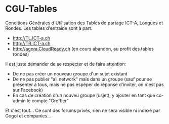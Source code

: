 CGU-Tables
==========

Conditions Générales d'Utilisation des Tables de partage ICT-A, Longues et Rondes. Les tables d'entraide sont à part.
* http://TL.ICT-a.ch
* http://TR.ICT-a.ch
* http://agora.CloudReady.ch (en cours abandon, au profit des tables rondes)

Il est juste demander de se respecter et de faire attention:
* De ne pas créer un nouveau groupe d'un sujet existant
* De ne pas publier "all network" mais dans un groupe (sauf pour se présenter à tous, mais ne pas espéper de réponse  d'inviter, on n'est pas sur Facebook)
* En cas de création d'un nouveu groupe (usjet), y ajouter en tant que co-admin le compte "Greffier" 

Et c'est tout...
Ce sont des forums privés, rien ne sera visible ni indexé par Gogol et companies...
